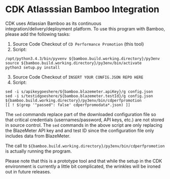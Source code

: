 # CDK Atlasssian Bamboo Integration

CDK uses Atlassian Bamboo as its continuous integration/delivery/deployment platform. To use this program with Bamboo, please add the following tasks:

1. Source Code Checkout of ```CD Performance Promotion``` (this tool)
2. Script:

  ```
  /opt/python3.4.3/bin/pyvenv ${bamboo.build.working.directory}/py3env
  source ${bamboo.build.working.directory}/py3env/bin/activate
  python3 setup.py install
  ```
3. Source Code Checkout of ```INSERT YOUR CONFIG.JSON REPO HERE```
4. Script:

  ```
  sed -i s/apikeygoeshere/${bamboo.blazemeter.apiKey}/g config.json
  sed -i s/testidgoeshere/${bamboo.blazemeter.testId}/g config.json
  ${bamboo.build.working.directory}/py3env/bin/cdperfpromotion
  [[ ! $(grep '"passed": false' cdperfpromodata*.json) ]]
  ```
  The ```sed``` commands replace part of the downloaded configuration file so that critical credentials (usernames/password, API keys, etc.) are not stored in source control. The ```sed``` commands in the above script are only replacing the BlazeMeter API key and and test ID since the configuration file only includes data from BlazeMeter.

  The call to ```${bamboo.build.working.directory}/py3env/bin/cdperfpromotion``` is actually running the program.

  Please note that this is a prototype tool and that while the setup in the CDK environment is currently a little bit complicated, the wrinkles will be ironed out in future releases.
